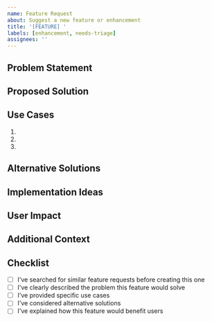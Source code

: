 ```yaml
---
name: Feature Request
about: Suggest a new feature or enhancement
title: '[FEATURE] '
labels: [enhancement, needs-triage]
assignees: ''
---
```


## Problem Statement

<!-- Describe the problem this feature would solve -->

<!-- For example: "I'm always frustrated when..." -->

<!-- Or: "It would improve user experience if..." -->

## Proposed Solution

<!-- Describe the solution you'd like to see implemented -->

<!-- Be as specific as possible -->

## Use Cases

<!-- Describe specific use cases this feature would enable -->

<!-- For example: "As a system administrator, I want to..." -->

1.
1.
1.

## Alternative Solutions

<!-- Describe any alternative solutions or features you've considered -->

<!-- This helps understand your thought process -->

## Implementation Ideas

<!-- If you have specific ideas about how to implement this feature, describe them here -->

<!-- This section is optional -->

## User Impact

<!-- Describe how this feature would impact different types of users -->

<!-- For example: package developers, system administrators, end users -->

## Additional Context

<!-- Add any other context, screenshots, or examples about the feature request here -->

<!-- Links to related issues or external resources are helpful -->

## Checklist

<!-- Put an x in the boxes that apply -->

- [ ] I've searched for similar feature requests before creating this one
- [ ] I've clearly described the problem this feature would solve
- [ ] I've provided specific use cases
- [ ] I've considered alternative solutions
- [ ] I've explained how this feature would benefit users
